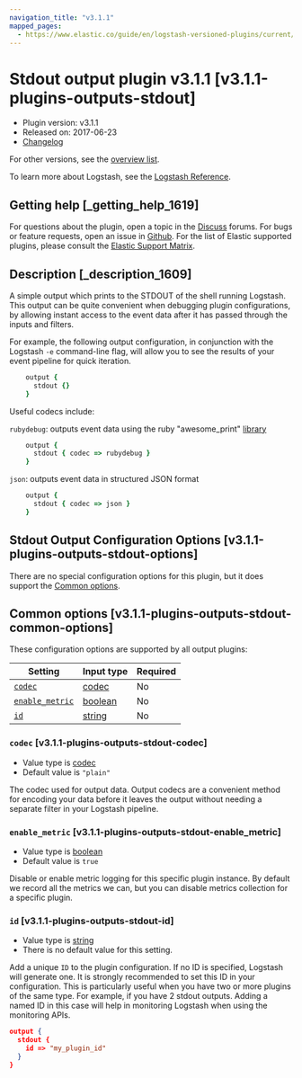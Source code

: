 ```yaml
---
navigation_title: "v3.1.1"
mapped_pages:
  - https://www.elastic.co/guide/en/logstash-versioned-plugins/current/v3.1.1-plugins-outputs-stdout.html
---
```


# Stdout output plugin v3.1.1 [v3.1.1-plugins-outputs-stdout]


* Plugin version: v3.1.1
* Released on: 2017-06-23
* [Changelog](https://github.com/logstash-plugins/logstash-output-stdout/blob/v3.1.1/CHANGELOG.md)

For other versions, see the [overview list](output-stdout-index.md).

To learn more about Logstash, see the [Logstash Reference](logstash://reference/index.md).

## Getting help [_getting_help_1619]

For questions about the plugin, open a topic in the [Discuss](http://discuss.elastic.co) forums. For bugs or feature requests, open an issue in [Github](https://github.com/logstash-plugins/logstash-output-stdout). For the list of Elastic supported plugins, please consult the [Elastic Support Matrix](https://www.elastic.co/support/matrix#matrix_logstash_plugins).


## Description [_description_1609]

A simple output which prints to the STDOUT of the shell running Logstash. This output can be quite convenient when debugging plugin configurations, by allowing instant access to the event data after it has passed through the inputs and filters.

For example, the following output configuration, in conjunction with the Logstash `-e` command-line flag, will allow you to see the results of your event pipeline for quick iteration.

```ruby
    output {
      stdout {}
    }
```

Useful codecs include:

`rubydebug`: outputs event data using the ruby "awesome_print" [library](http://rubygems.org/gems/awesome_print)

```ruby
    output {
      stdout { codec => rubydebug }
    }
```

`json`: outputs event data in structured JSON format

```ruby
    output {
      stdout { codec => json }
    }
```


## Stdout Output Configuration Options [v3.1.1-plugins-outputs-stdout-options]

There are no special configuration options for this plugin, but it does support the [Common options](v3-1-1-plugins-outputs-stdout.md#v3.1.1-plugins-outputs-stdout-common-options).


## Common options [v3.1.1-plugins-outputs-stdout-common-options]

These configuration options are supported by all output plugins:

| Setting | Input type | Required |
| --- | --- | --- |
| [`codec`](v3-1-1-plugins-outputs-stdout.md#v3.1.1-plugins-outputs-stdout-codec) | [codec](logstash://reference/configuration-file-structure.md#codec) | No |
| [`enable_metric`](v3-1-1-plugins-outputs-stdout.md#v3.1.1-plugins-outputs-stdout-enable_metric) | [boolean](logstash://reference/configuration-file-structure.md#boolean) | No |
| [`id`](v3-1-1-plugins-outputs-stdout.md#v3.1.1-plugins-outputs-stdout-id) | [string](logstash://reference/configuration-file-structure.md#string) | No |

### `codec` [v3.1.1-plugins-outputs-stdout-codec]

* Value type is [codec](logstash://reference/configuration-file-structure.md#codec)
* Default value is `"plain"`

The codec used for output data. Output codecs are a convenient method for encoding your data before it leaves the output without needing a separate filter in your Logstash pipeline.


### `enable_metric` [v3.1.1-plugins-outputs-stdout-enable_metric]

* Value type is [boolean](logstash://reference/configuration-file-structure.md#boolean)
* Default value is `true`

Disable or enable metric logging for this specific plugin instance. By default we record all the metrics we can, but you can disable metrics collection for a specific plugin.


### `id` [v3.1.1-plugins-outputs-stdout-id]

* Value type is [string](logstash://reference/configuration-file-structure.md#string)
* There is no default value for this setting.

Add a unique `ID` to the plugin configuration. If no ID is specified, Logstash will generate one. It is strongly recommended to set this ID in your configuration. This is particularly useful when you have two or more plugins of the same type. For example, if you have 2 stdout outputs. Adding a named ID in this case will help in monitoring Logstash when using the monitoring APIs.

```json
output {
  stdout {
    id => "my_plugin_id"
  }
}
```



